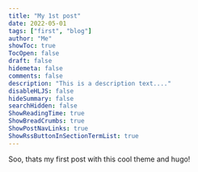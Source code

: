 ```yaml
---
title: "My 1st post"
date: 2022-05-01
tags: ["first", "blog"]
author: "Me"
showToc: true
TocOpen: false
draft: false
hidemeta: false
comments: false
description: "This is a description text...."
disableHLJS: false
hideSummary: false
searchHidden: false
ShowReadingTime: true
ShowBreadCrumbs: true
ShowPostNavLinks: true
ShowRssButtonInSectionTermList: true
---
```

Soo, thats my first post with this cool theme and hugo!